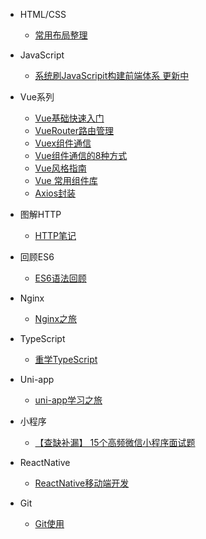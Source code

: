 <!--
 * @Description: 
 * @Author: ZhangXin
 * @Date: 2021-01-24 22:04:41
 * @LastEditTime: 2021-01-26 23:58:36
 * @LastEditors: ZhangXin
-->

* HTML/CSS
    * [常用布局整理](HTML-CSS/布局篇)  

* JavaScript
    * [系统刷JavaScripit构建前端体系 更新中](ES6/ES6语法回顾)  
    
* Vue系列
    * [Vue基础快速入门](Vue/Vue基础快速学习篇)
    * [VueRouter路由管理](Vue/Vue-Router)
    * [Vuex组件通信](Vue/Vuex)
    * [Vue组件通信的8种方式](Vue/Vue组件之间传值)
    * [Vue风格指南](Vue/Vue风格指南)
    * [Vue 常用组件库](Vue/Vue常用组件库)
    * [Axios封装](Vue/Axios封装)

* 图解HTTP
   * [HTTP笔记](HTTP/HTTP) 

* 回顾ES6
    * [ES6语法回顾](ES6/ES6语法回顾) 

* Nginx
    * [Nginx之旅](Nginx/Nginx之旅)   

* TypeScript
    * [重学TypeScript](TypeScript/TypeScript)   

* Uni-app
    * [uni-app学习之旅](Uni-app/uni-app学习之旅)  

* 小程序
    * [【查缺补漏】 15个高频微信小程序面试题](小程序/微信小程序面试题) 

* ReactNative
    * [ReactNative移动端开发](ReactNative/ReactNative之旅)  

* Git
    * [Git使用](Git/Git使用) 